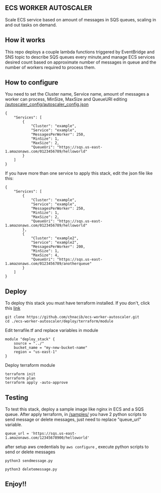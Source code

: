 ## ECS WORKER AUTOSCALER

Scale ECS service based on amount of messages in SQS queues, scaling in and out tasks on demand.

## How it works

This repo deploys a couple lambda functions triggered by EventBridge and SNS topic to describe SQS queues every minute,and manage ECS services desired count based on approximate number of messages in queue and the number of workers required to process them.


## How to configure


You need to set the Cluster name, Service name, amount of messages a worker can process, MinSize, MaxSize and QueueURI editing [/autoscaler_config/autoscaler_config.json](/autoscaler_config/autoscaler_config.json)

```
{
    "Services": [
        {
            "Cluster": "example",
            "Service": "example",
            "MessagesPerWorker": 250,
            "MinSize": 1,
            "MaxSize": 2,
            "QueueUri": "https://sqs.us-east-1.amazonaws.com/0123456789/helloworld"
        } 
    ]
}

```

If you have more than one service to apply this stack, edit the json file like this:


```
{
    "Services": [
        {
            "Cluster": "example",
            "Service": "example",
            "MessagesPerWorker": 250,
            "MinSize": 1,
            "MaxSize": 2,
            "QueueUri": "https://sqs.us-east-1.amazonaws.com/0123456789/helloworld"
        },
        {
            "Cluster": "example2",
            "Service": "example2",
            "MessagesPerWorker": 200,
            "MinSize": 1,
            "MaxSize": 4,
            "QueueUri": "https://sqs.us-east-1.amazonaws.com/0123456789/anotherqueue"
        } 
    ]
}

```

## Deploy 

To deploy this stack you must have terraform installed. If you don't, click this [link](https://developer.hashicorp.com/terraform/tutorials/aws-get-started/install-cli)

```
git clone https://github.com/chnacib/ecs-worker-autoscaler.git
cd ./ecs-worker-autoscaler/deploy/terraform/module
```

Edit terrafile.tf and replace variables in module

```
module "deploy_stack" {
    source = "../"
    bucket_name = "my-new-bucket-name"
    region = "us-east-1"
}
```

Deploy terraform module

```
terraform init
terraform plan
terraform apply -auto-approve
```

## Testing 

To test this stack, deploy a sample image like nginx in ECS and a SQS queue. After apply terraform, in [/samples/](/samples/) you have 2 python scripts to send message or delete messages, just need to replace "queue_url" variable. 

```
queue_url = 'https://sqs.us-east-1.amazonaws.com/12345678900/helloworld'
```

after setup aws credentials by  ```aws configure```
, execute python scripts to send or delete messages

```
python3 sendmessage.py
```

```
python3 deletemessage.py
```


## Enjoy!!











